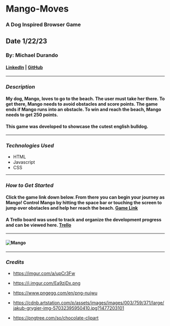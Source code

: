 # Mango-Moves

### A Dog Inspired Browser Game

## Date 1/22/23

### By: Michael Durando

#### [LinkedIn](https://www.linkedin.com/in/michael-durando-101050138/) | [GitHub](https://github.com/mjdurando82)

---

### **_Description_**

#### My dog, Mango, loves to go to the beach. The user must take her there. To get there, Mango needs to avoid obstacles and score points. The game ends if Mango runs into an obstacle. To win and reach the beach, Mango needs to get 250 points.

#### This game was developed to showcase the cutest english bulldog.

---

### **_Technologies Used_**

- HTML
- Javascript
- CSS

---

### **_How to Get Started_**

#### Click the game link down below. From there you can begin your journey as Mango! Control Mango by hitting the space bar or touching the screen to jump over obstacles and help her reach the beach. [Game Link](https://mango-moves.surge.sh)

#### A Trello board was used to track and organize the development progress and can be viewed here. [Trello](https://trello.com/b/nIZ8x3Xp/unit-1-project)

---

#### ![Mango](https://i.imgur.com/q4pNKUR.jpeg)

####

---

### **_Credits_**

- https://imgur.com/a/upCr3Fw

- https://i.imgur.com/Ea9zjDx.png

- https://www.pngegg.com/en/png-nujwu

- https://cdnb.artstation.com/p/assets/images/images/003/759/371/large/jakub-grygier-img-57032395950410.jpg?1477203101

- https://pngtree.com/so/chocolate-clipart

```

```
